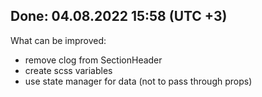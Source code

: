 ## Done: 04.08.2022 15:58 (UTC +3)


What can be improved: 
- remove clog from SectionHeader
- create scss variables
- use state manager for data (not to pass through props)
